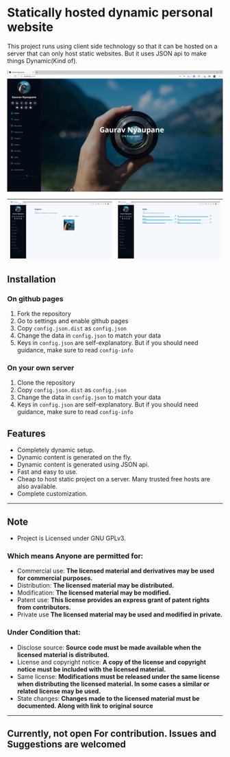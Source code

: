 # Statically hosted dynamic personal website

This project runs using client side technology so that it can be hosted on a server that can only host static websites. But it uses JSON api to make things Dynamic(Kind of).

![](1.png)

| ![](2.png) | ![](3.png) |
|:----------:|:----------:|

## Installation
### On github pages
1. Fork the repository
2. Go to settings and enable github pages
3. Copy `config.json.dist` as `config.json`
4. Change the data in `config.json` to match your data 
5. Keys in `config.json` are self-explanatory. But if you should need guidance, make sure to read `config-info`
### On your own server
1. Clone the repository
2. Copy `config.json.dist` as `config.json`
3. Change the data in `config.json` to match your data 
4. Keys in `config.json` are self-explanatory. But if you should need guidance, make sure to read `config-info`
 

## Features
* Completely dynamic setup.
* Dynamic content is generated on the fly.
* Dynamic content is generated using JSON api.
* Fast and easy to use.
* Cheap to host static project on a server. Many trusted free hosts are also available.
* Complete customization.

---

## Note
- Project is Licensed under GNU GPLv3.

### Which means Anyone are permitted for:
- Commercial use: **The licensed material and derivatives may be used for commercial purposes.**
- Distribution: **The licensed material may be distributed.**
- Modification: **The licensed material may be modified.**
- Patent use: **This license provides an express grant of patent rights from contributors.**
- Private use **The licensed material may be used and modified in private.**

### Under Condition that:
- Disclose source: **Source code must be made available when the licensed material is distributed.**
- License and copyright notice: **A copy of the license and copyright notice must be included with the licensed material.**
- Same license: **Modifications must be released under the same license when distributing the licensed material. In some cases a similar or related license may be used.**
- State changes: **Changes made to the licensed material must be documented. Along with link to original source**

---
Currently, not open For contribution. Issues and Suggestions are welcomed
---
